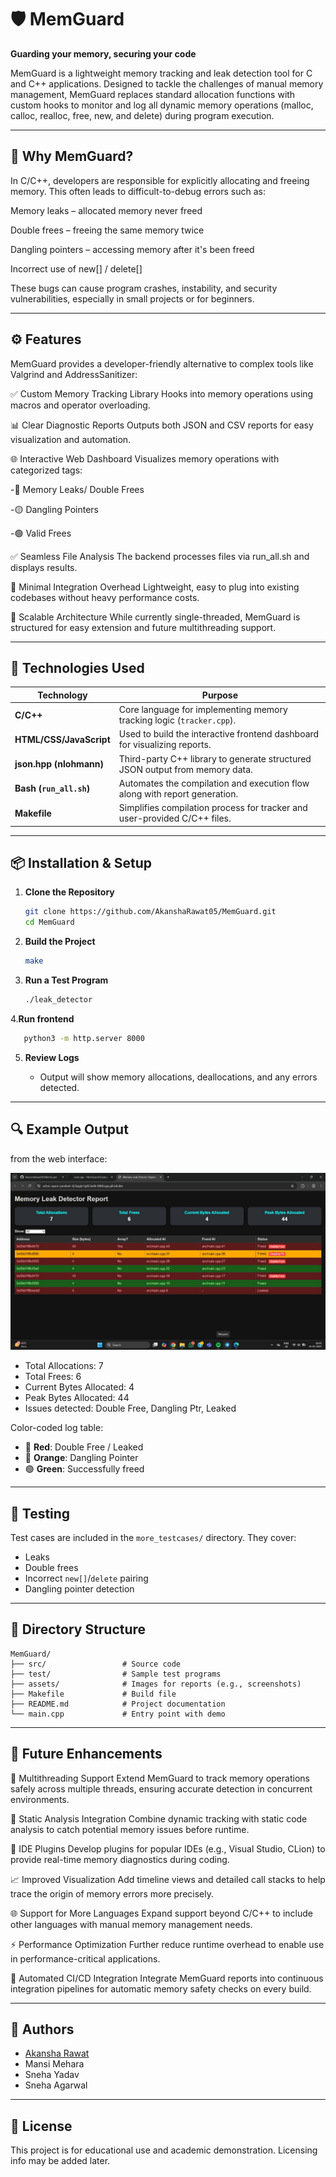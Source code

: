 # 🛡️ MemGuard

**Guarding your memory, securing your code**

MemGuard is a lightweight memory tracking and leak detection tool for C and C++ applications. Designed to tackle the challenges of manual memory management, MemGuard replaces standard allocation functions with custom hooks to monitor and log all dynamic memory operations (malloc, calloc, realloc, free, new, and delete) during program execution.

---

## 🧠 Why MemGuard?

In C/C++, developers are responsible for explicitly allocating and freeing memory. This often leads to difficult-to-debug errors such as:

Memory leaks – allocated memory never freed

Double frees – freeing the same memory twice

Dangling pointers – accessing memory after it's been freed

Incorrect use of new[] / delete[]

These bugs can cause program crashes, instability, and security vulnerabilities, especially in small projects or for beginners.

---

## ⚙️ Features

MemGuard provides a developer-friendly alternative to complex tools like Valgrind and AddressSanitizer:

✅ Custom Memory Tracking Library
Hooks into memory operations using macros and operator overloading.

📊 Clear Diagnostic Reports
Outputs both JSON and CSV reports for easy visualization and automation.

🌐 Interactive Web Dashboard
Visualizes memory operations with categorized tags:

   -🔴 Memory Leaks/ Double Frees

   -🟡 Dangling Pointers

   -🟢 Valid Frees

✅ Seamless File  Analysis
 The backend processes files via run_all.sh and displays results.

🧩 Minimal Integration Overhead
Lightweight, easy to plug into existing codebases without heavy performance costs.

🔮 Scalable Architecture
While currently single-threaded, MemGuard is structured for easy extension and future multithreading support.

---

## 🧰 Technologies Used

| **Technology**          | **Purpose**                                                                 |
|-------------------------|------------------------------------------------------------------------------|
| **C/C++**               | Core language for implementing memory tracking logic (`tracker.cpp`).        |
| **HTML/CSS/JavaScript** | Used to build the interactive frontend dashboard for visualizing reports.   |
| **json.hpp (nlohmann)** | Third-party C++ library to generate structured JSON output from memory data.|
| **Bash (`run_all.sh`)** | Automates the compilation and execution flow along with report generation.  |
| **Makefile**            | Simplifies compilation process for tracker and user-provided C/C++ files.   |



---

## 📦 Installation & Setup

1. **Clone the Repository**

   ```bash
   git clone https://github.com/AkanshaRawat05/MemGuard.git
   cd MemGuard
   ```

2. **Build the Project**

   ```bash
   make
   ```

3. **Run a Test Program**

   ```bash
   ./leak_detector
   ```
4.**Run frontend**
```bash
   python3 -m http.server 8000
```

5. **Review Logs**

   * Output will show memory allocations, deallocations, and any errors detected.

---

## 🔍 Example Output
 from the web interface:

![Memory Leak Report Screenshot](assets/output.jpg)

* Total Allocations: 7
* Total Frees: 6
* Current Bytes Allocated: 4
* Peak Bytes Allocated: 44
* Issues detected: Double Free, Dangling Ptr, Leaked

Color-coded log table:

* 🔴 **Red**: Double Free / Leaked
* 🗾 **Orange**: Dangling Pointer
* 🟢 **Green**: Successfully freed

---

## 🧪 Testing

Test cases are included in the `more_testcases/` directory. They cover:

* Leaks
* Double frees
* Incorrect `new[]`/`delete` pairing
* Dangling pointer detection

---

## 📁 Directory Structure

```
MemGuard/
├── src/                 # Source code
├── test/                # Sample test programs
├── assets/              # Images for reports (e.g., screenshots)
├── Makefile             # Build file
├── README.md            # Project documentation
└── main.cpp             # Entry point with demo
```

---

## 🚀 Future Enhancements

🧵 Multithreading Support
Extend MemGuard to track memory operations safely across multiple threads, ensuring accurate detection in concurrent environments.

🧠 Static Analysis Integration
Combine dynamic tracking with static code analysis to catch potential memory issues before runtime.

🧩 IDE Plugins
Develop plugins for popular IDEs (e.g., Visual Studio, CLion) to provide real-time memory diagnostics during coding.

📈 Improved Visualization
Add timeline views and detailed call stacks to help trace the origin of memory errors more precisely.

🌐 Support for More Languages
Expand support beyond C/C++ to include other languages with manual memory management needs.

⚡ Performance Optimization
Further reduce runtime overhead to enable use in performance-critical applications.

🔁 Automated CI/CD Integration
Integrate MemGuard reports into continuous integration pipelines for automatic memory safety checks on every build.

---

## 👥 Authors

* [Akansha Rawat](mailto:akansha8230@gmail.com)
* Mansi Mehara
* Sneha Yadav
* Sneha Agarwal

---

## 📄 License

This project is for educational use and academic demonstration. Licensing info may be added later.


